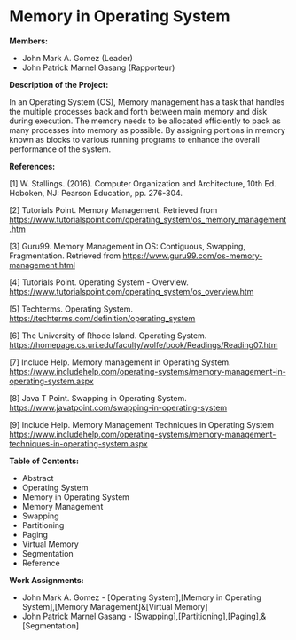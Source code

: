 # Memory in Operating System


**Members:**
* John Mark A. Gomez (Leader)
* John Patrick Marnel Gasang (Rapporteur)

**Description of the Project:**

In an Operating System (OS), Memory management has a task that handles the multiple processes back and forth between main memory and disk during execution. The memory needs to be allocated efficiently to pack as many processes into memory as possible. By assigning portions in memory known as blocks to various running programs to enhance the overall performance of the system.

**References:**

[1] W. Stallings. (2016). Computer Organization and Architecture, 10th Ed. Hoboken, NJ: Pearson Education, pp. 276-304.  

[2] Tutorials Point. Memory Management. Retrieved from https://www.tutorialspoint.com/operating_system/os_memory_management.htm

[3] Guru99. Memory Management in OS: Contiguous, Swapping, Fragmentation. Retrieved from https://www.guru99.com/os-memory-management.html

[4] Tutorials Point. Operating System - Overview. https://www.tutorialspoint.com/operating_system/os_overview.htm

[5] Techterms. Operating System. https://techterms.com/definition/operating_system

[6] The University of Rhode Island. Operating System. https://homepage.cs.uri.edu/faculty/wolfe/book/Readings/Reading07.htm

[7] Include Help. Memory management in Operating System. https://www.includehelp.com/operating-systems/memory-management-in-operating-system.aspx

[8] Java T Point. Swapping in Operating System. https://www.javatpoint.com/swapping-in-operating-system

[9] Include Help. Memory Management Techniques in Operating System https://www.includehelp.com/operating-systems/memory-management-techniques-in-operating-system.aspx

**Table of Contents:** 

* Abstract
* Operating System
* Memory in Operating System
* Memory Management
* Swapping
* Partitioning
* Paging
* Virtual Memory
* Segmentation
* Reference


**Work Assignments:**
* John Mark A. Gomez - [Operating System],[Memory in Operating System],[Memory Management]&[Virtual Memory]
* John Patrick Marnel Gasang - [Swapping],[Partitioning],[Paging],&[Segmentation]
